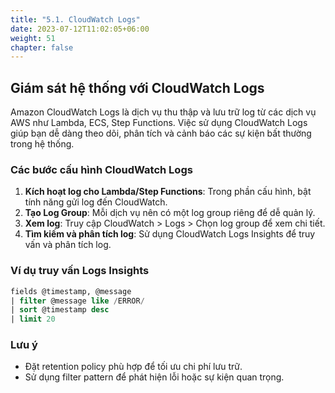 ```yaml
---
title: "5.1. CloudWatch Logs"
date: 2023-07-12T11:02:05+06:00
weight: 51
chapter: false
---
```


## Giám sát hệ thống với CloudWatch Logs

Amazon CloudWatch Logs là dịch vụ thu thập và lưu trữ log từ các dịch vụ AWS như Lambda, ECS, Step Functions. Việc sử dụng CloudWatch Logs giúp bạn dễ dàng theo dõi, phân tích và cảnh báo các sự kiện bất thường trong hệ thống.

### Các bước cấu hình CloudWatch Logs

1. **Kích hoạt log cho Lambda/Step Functions**: Trong phần cấu hình, bật tính năng gửi log đến CloudWatch.
2. **Tạo Log Group**: Mỗi dịch vụ nên có một log group riêng để dễ quản lý.
3. **Xem log**: Truy cập CloudWatch > Logs > Chọn log group để xem chi tiết.
4. **Tìm kiếm và phân tích log**: Sử dụng CloudWatch Logs Insights để truy vấn và phân tích log.

### Ví dụ truy vấn Logs Insights

```sql
fields @timestamp, @message
| filter @message like /ERROR/
| sort @timestamp desc
| limit 20
```

### Lưu ý
- Đặt retention policy phù hợp để tối ưu chi phí lưu trữ.
- Sử dụng filter pattern để phát hiện lỗi hoặc sự kiện quan trọng. 